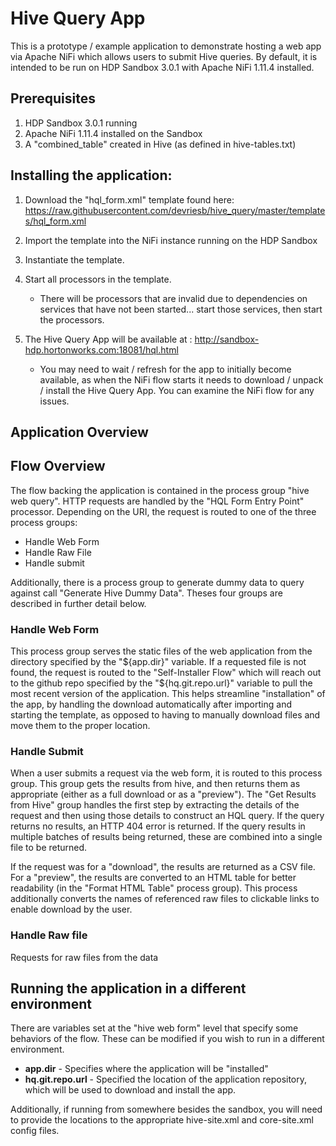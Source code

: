# Hive Query App

This is a prototype / example application to demonstrate hosting a web app via Apache NiFi which allows users to submit Hive queries.  By default, it is intended to be run on HDP Sandbox 3.0.1 with Apache NiFi 1.11.4 installed.

## Prerequisites
  1. HDP Sandbox 3.0.1 running
  1. Apache NiFi 1.11.4 installed on the Sandbox
  1. A "combined_table" created in Hive (as defined in hive-tables.txt)


## Installing the application:

  1. Download the "hql_form.xml" template found here: https://raw.githubusercontent.com/devriesb/hive_query/master/templates/hql_form.xml

  1. Import the template into the NiFi instance running on the HDP Sandbox

  1. Instantiate the template.


  1.  Start all processors in the template.  
      - There will be processors that are invalid due to dependencies on services that have not been started... start those services, then start the processors.


  1. The Hive Query App will be available at : http://sandbox-hdp.hortonworks.com:18081/hql.html

       - You may need to wait / refresh for the app to initially become available, as when the NiFi flow starts it needs to download / unpack / install the Hive Query App.  You can examine the NiFi flow for any issues.

## Application Overview


## Flow Overview

The flow backing the application is contained in the process group "hive web query".  HTTP requests are handled by the "HQL Form Entry Point" processor.  Depending on the URI, the request is routed to one of the three process groups:
  * Handle Web Form
  * Handle Raw File
  * Handle submit

Additionally, there is a process group to generate dummy data to query against call "Generate Hive Dummy Data".  Theses four groups are described in further detail below.

### Handle Web Form

This process group serves the static files of the web application from the directory specified by the "${app.dir}" variable.  If a requested file is not found, the request is routed to the "Self-Installer Flow" which will reach out to the github repo specified by the "${hq.git.repo.url}" variable to pull the most recent version of the application.  This helps streamline "installation" of the app, by handling the download automatically after importing and starting the template, as opposed to having to manually download files and move them to the proper location.

### Handle Submit

When a user submits a request via the web form, it is routed to this process group.  This group gets the results from hive, and then returns them as appropriate (either as a full download or as a "preview").  The "Get Results from Hive" group handles the first step by extracting the details of the request and then using those details to construct an HQL query.  If the query returns no results, an HTTP 404 error is returned.  If the query results in multiple batches of results being returned, these are combined into a single file to be returned.

If the request was for a "download", the results are returned as a CSV file.  For a "preview", the results are converted to an HTML table for better readability (in the "Format HTML Table" process group).  This process additionally converts the names of referenced raw files to clickable links to enable download by the user.

### Handle Raw file

Requests for raw files from the data

## Running the application in a different environment

There are variables set at the "hive web form" level that specify some behaviors of the flow.  These can be modified if you wish to run in a different environment.

- **app.dir** - Specifies where the application will be "installed"
- **hq.git.repo.url** - Specified the location of the application repository, which will be used to download and install the app.

Additionally, if running from somewhere besides the sandbox, you will need to provide the locations to the appropriate hive-site.xml and core-site.xml config files.
